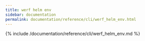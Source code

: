 ```yaml
---
title: werf helm env
sidebar: documentation
permalink: documentation/reference/cli/werf_helm_env.html
---
```


{% include /documentation/reference/cli/werf_helm_env.md %}
